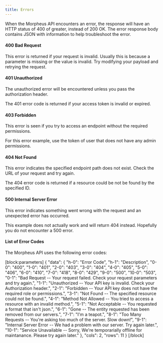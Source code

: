 ```yaml
---
title: Errors
---
```

When the Morpheus API encounters an error, the response will have an HTTP status of 400 of greater, instead of 200 OK. The error response body contains JSON with information to help troubleshoot the error.

#### 400 Bad Request
This error is returned if your request is invalid. Usually this is because a parameter is missing or the value is invalid. Try modifying your payload and retrying the request.

#### 401 Unauthorized
The unauthorized error will be encountered unless you pass the authorization header.

The 401 error code is returned if your access token is invalid or expired.

#### 403 Forbidden
This error is seen if you try to access an endpoint without the required permissions.

For this error example, use the token of user that does not have any admin permissions.

#### 404 Not Found
This error indicates the specified endpoint path does not exist. Check the URL of your request and try again.

The 404 error code is returned if a resource could be not be found by the specified ID.

#### 500 Internal Server Error
This error indicates something went wrong with the request and an unexpected error has occurred.

This example does not actually work and will return 404 instead. Hopefully you do not encounter a 500 error.

#### List of Error Codes
The Morpheus API uses the following error codes:

[block:parameters]
{
  "data": {
    "h-0": "Error Code",
    "h-1": "Description",
    "0-0": "400",
    "1-0": "401",
    "2-0": "403",
    "3-0": "404",
    "4-0": "405",
    "5-0": "406",
    "6-0": "410",
    "7-0": "418",
    "8-0": "429",
    "9-0": "500",
    "10-0": "503",
    "0-1": "Bad Request -- Your request failed. Check your request parameters and try again.",
    "1-1": "Unauthorized -- Your API key is invalid. Check your Authorization header.",
    "2-1": "Forbidden -- Your API key does not have the required role or permissions.",
    "3-1": "Not Found -- The specified resource could not be found.",
    "4-1": "Method Not Allowed -- You tried to access a resource with an invalid method.",
    "5-1": "Not Acceptable -- You requested a format that isn't json.",
    "6-1": "Gone -- The entity requested has been removed from our servers.",
    "7-1": "I'm a teapot.",
    "8-1": "Too Many Requests -- You're asking too much of the server. Slow down!",
    "9-1": "Internal Server Error -- We had a problem with our server. Try again later.",
    "10-1": "Service Unavailable -- Sorry, We're temporarially offline for maintanance. Please try again later."
  },
  "cols": 2,
  "rows": 11
}
[/block]
